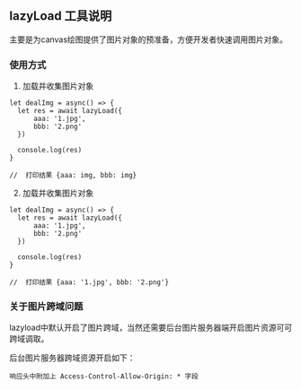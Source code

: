 ## lazyLoad 工具说明

主要是为canvas绘图提供了图片对象的预准备，方便开发者快速调用图片对象。

### 使用方式

1. 加载并收集图片对象

```
let dealImg = async() => {
  let res = await lazyLoad({
      aaa: '1.jpg',
      bbb: '2.png'
  })

  console.log(res)
}

//  打印结果 {aaa: img, bbb: img}
```

2. 加载并收集图片对象

```
let dealImg = async() => {
  let res = await lazyLoad({
      aaa: '1.jpg',
      bbb: '2.png'
  })

  console.log(res)
}

//  打印结果 {aaa: '1.jpg', bbb: '2.png'}
```


### 关于图片跨域问题

lazyload中默认开启了图片跨域，当然还需要后台图片服务器端开启图片资源可可跨域调取。

后台图片服务器跨域资源开启如下：

```
响应头中附加上 Access-Control-Allow-Origin: * 字段
```